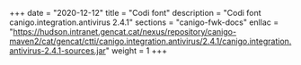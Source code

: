 +++
date        = "2020-12-12"
title       = "Codi font"
description = "Codi font canigo.integration.antivirus 2.4.1"
sections    = "canigo-fwk-docs"
enllac		= "https://hudson.intranet.gencat.cat/nexus/repository/canigo-maven2/cat/gencat/ctti/canigo.integration.antivirus/2.4.1/canigo.integration.antivirus-2.4.1-sources.jar"
weight		= 1
+++
